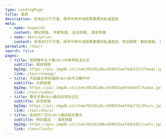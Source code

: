 ```yaml
---
type: LandingPage
title: 漫游
description: 坐地日行千万里，探寻中原大地硕果累累的轨道遗迹
meta:
  - name: keywords
    content: 朝杞铁路, 许郸铁路, 驻汝铁路, 漯阜铁路
  - name: description
    content: 坐地日行千万里，探寻中原大地硕果累累的轨道遗迹。欢迎探索：朝杞铁路, 许郸铁路, 驻汝铁路, 漯阜铁路。
permalink: /tour/
search: false
pages:
  - title: 驰骋豫中五十载<br>中原窄轨活化石
    subtitle: 朝杞铁路
    bgImg: https://pic.imgdb.cn/item/65201a8ac458853aefdab523/Chaoqi.jpg
    link: /tour/chaoqi/
  - title: 大陆最长窄轨路网<br>如今沉睡中州
    subtitle: 许郸铁路
    bgImg: https://pic.imgdb.cn/item/65201a8cc458853aefdab6d7/Xudan.jpg
    link: /tour/xudan/
  - title: 豫东平原<br>最后的窄轨记忆
    subtitle: 驻汝铁路
    bgImg: https://pic.imgdb.cn/item/65201a8cc458853aefdab731/Zhuru.jpg
    link: /tour/zhuru/
  - title: 连结京广京九<br>通达皖北豫东
    subtitle: 特别展出 · 漯阜铁路
    bgImg: https://pic.imgdb.cn/item/65201a8bc458853aefdab582/Luofu.jpg
    link: /tour/luofu/
---
```

